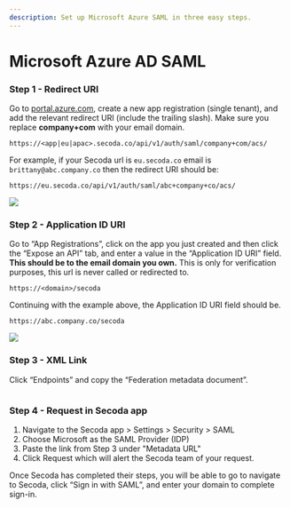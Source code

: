```yaml
---
description: Set up Microsoft Azure SAML in three easy steps.
---
```


# Microsoft Azure AD SAML

### Step 1 - Redirect URI

Go to [portal.azure.com](http://portal.azure.com), create a new app registration (single tenant), and add the relevant redirect URI (include the trailing slash). Make sure you replace **company+com** with your email domain.

`https://<app|eu|apac>.secoda.co/api/v1/auth/saml/company+com/acs/`

For example, if your Secoda url is `eu.secoda.co` email is `brittany@abc.company.co` then the redirect URI should be:

`https://eu.secoda.co/api/v1/auth/saml/abc+company+co/acs/`

![](https://imagedelivery.net/28-eDrK8lEif6\_ED0iMQeg/01a2728a-9dd9-4a0f-eb72-5999686fcb00/public)

### Step 2 - Application ID URI

Go to “App Registrations”, click on the app you just created and then click the “Expose an API” tab, and enter a value in the “Application ID URI” field. **This should be to the email domain you own.** This is only for verification purposes, this url is never called or redirected to.

`https://<domain>/secoda`

Continuing with the example above, the Application ID URI field should be.

`https://abc.company.co/secoda`

![](https://imagedelivery.net/28-eDrK8lEif6\_ED0iMQeg/d20fd411-d75e-4c17-550e-9976874a0c00/public)

### Step 3 - XML Link

Click “Endpoints” and copy the “Federation metadata document”.

<figure><img src="https://imagedelivery.net/28-eDrK8lEif6_ED0iMQeg/344f8cf5-26b7-42d2-2665-bd2a61857e00/public" alt=""><figcaption></figcaption></figure>

### Step 4 - Request in Secoda app

1. Navigate to the Secoda app > Settings > Security > SAML
2. Choose Microsoft as the SAML Provider (IDP)
3. Paste the link from Step 3 under "Metadata URL"
4. Click Request which will alert the Secoda team of your request.

Once Secoda has completed their steps, you will be able to go to navigate to Secoda, click “Sign in with SAML”, and enter your domain to complete sign-in.
